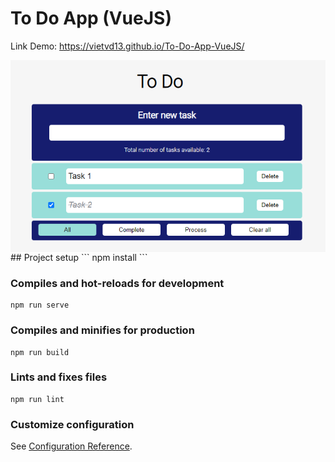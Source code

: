 # To Do App (VueJS)

<p>Link Demo: <a href="https://vietvd13.github.io/To-Do-App-VueJS/" target="_blank">https://vietvd13.github.io/To-Do-App-VueJS/</a></p>

<div align="center">
    <img src="./src/assets/demo.png" align="center" alt="To-Do-App-VueJS">
</div>
## Project setup
```
npm install
```

### Compiles and hot-reloads for development

```
npm run serve
```

### Compiles and minifies for production

```
npm run build
```

### Lints and fixes files

```
npm run lint
```

### Customize configuration

See [Configuration Reference](https://cli.vuejs.org/config/).
